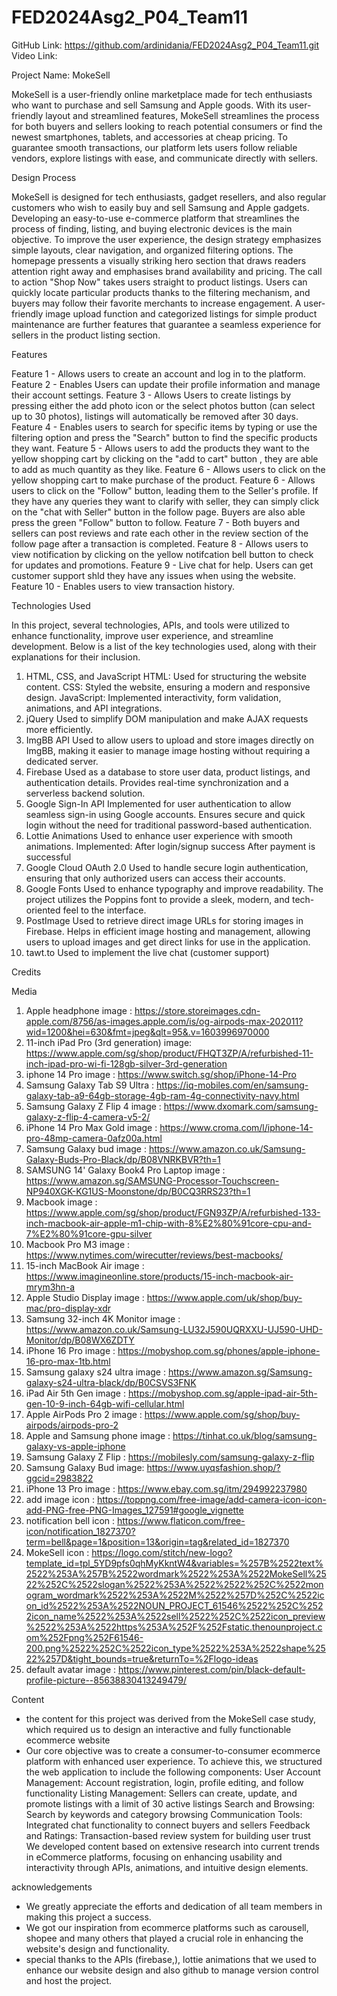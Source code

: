 # FED2024Asg2_P04_Team11

GitHub Link: https://github.com/ardinidania/FED2024Asg2_P04_Team11.git
Video Link: 

Project Name: MokeSell 

MokeSell is a user-friendly online marketplace made for tech enthusiasts who want to purchase and sell Samsung and Apple goods. With its user-friendly layout
and streamlined features, MokeSell streamlines the process for both buyers and sellers looking to reach potential consumers or find the newest smartphones, tablets, and accessories at cheap pricing. 
To guarantee smooth transactions, our platform lets users follow reliable vendors, explore listings with ease, and communicate directly with sellers. 

Design Process

MokeSell is designed for tech enthusiasts, gadget resellers, and also regular customers who wish to easily buy and sell Samsung and Apple gadgets. Developing an easy-to-use e-commerce platform that streamlines the process of finding, listing, and buying electronic devices is the main objective.
To improve the user experience, the design strategy emphasizes simple layouts, clear navigation, and organized filtering options. 
The homepage pressents a visually striking hero section that draws readers attention right away and emphasises brand availability and pricing. 
The call to action "Shop Now" takes users straight to product listings. Users can quickly locate particular products thanks to the filtering mechanism, and buyers may follow their favorite merchants to increase engagement. 
A user-friendly image upload function and categorized listings for simple product maintenance are further features that guarantee a seamless experience for sellers in the product listing section. 


Features

Feature 1 - Allows users to create an account and log in to the platform. 
Feature 2 - Enables Users can update their profile information and manage their account settings.
Feature 3 - Allows Users to create listings by pressing either the add photo icon or the select photos button (can select up to 30 photos), listings will automatically be removed after 30 days.
Feature 4 - Enables users to search for specific items by typing or use the filtering option and press the "Search" button to find the specific products they want.
Feature 5 - Allows users to add the products they want to the yellow shopping cart by clicking on the "add to cart" button , they are able to add as much quantity as they like. 
Feature 6 - Allows users to click on the yellow shopping cart to make purchase of the product. 
Feature 6 - Allows users to click on the "Follow" button, leading them to the Seller's profile. If they have any queries they want to clarify with seller, they can simply click on the "chat with Seller" button in the follow page. Buyers are also able press the green "Follow" button to follow.
Feature 7 - Both buyers and sellers can post reviews and rate each other in the review section of the follow page after a transaction is completed. 
Feature 8 - Allows users to view notification by clicking on the yellow notifcation bell button to check for updates and promotions. 
Feature 9 - Live chat for help. Users can get customer support shld they have any issues when using the website.
Feature 10 - Enables users to view transaction history.


Technologies Used

In this project, several technologies, APIs, and tools were utilized to enhance functionality, 
improve user experience, and streamline development. Below is a list of the key technologies used, along with their explanations for their inclusion.

1. HTML, CSS, and JavaScript
HTML: Used for structuring the website content.
CSS: Styled the website, ensuring a modern and responsive design.
JavaScript: Implemented interactivity, form validation, animations, and API integrations.
2. jQuery
Used to simplify DOM manipulation and make AJAX requests more efficiently.
3. ImgBB API
Used to allow users to upload and store images directly on ImgBB, making it easier to manage image hosting without requiring a dedicated server.
4. Firebase
Used as a database to store user data, product listings, and authentication details.
Provides real-time synchronization and a serverless backend solution.
5. Google Sign-In API
Implemented for user authentication to allow seamless sign-in using Google accounts.
Ensures secure and quick login without the need for traditional password-based authentication.
6. Lottie Animations
Used to enhance user experience with smooth animations.
Implemented:
After login/signup success
After payment is successful
7. Google Cloud OAuth 2.0
Used to handle secure login authentication, ensuring that only authorized users can access their accounts.
9. Google Fonts
Used to enhance typography and improve readability.
The project utilizes the Poppins font to provide a sleek, modern, and tech-oriented feel to the interface.
10. PostImage
Used to retrieve direct image URLs for storing images in Firebase.
Helps in efficient image hosting and management, allowing users to upload images and get direct links for use in the application.
11. tawt.to 
Used to implement the live chat (customer support)


Credits

Media 
1) Apple headphone image : https://store.storeimages.cdn-apple.com/8756/as-images.apple.com/is/og-airpods-max-202011?wid=1200&hei=630&fmt=jpeg&qlt=95&.v=1603996970000
2) 11-inch iPad Pro (3rd generation) image: https://www.apple.com/sg/shop/product/FHQT3ZP/A/refurbished-11-inch-ipad-pro-wi-fi-128gb-silver-3rd-generation
3) iphone 14 Pro image : https://www.switch.sg/shop/iPhone-14-Pro
4) Samsung Galaxy Tab S9 Ultra : https://iq-mobiles.com/en/samsung-galaxy-tab-a9-64gb-storage-4gb-ram-4g-connectivity-navy.html 
5) Samsung Galaxy Z Flip 4 image : https://www.dxomark.com/samsung-galaxy-z-flip-4-camera-v5-2/ 
6) iPhone 14 Pro Max Gold image : https://www.croma.com/l/iphone-14-pro-48mp-camera-0afz00a.html 
7) Samsung Galaxy bud image : https://www.amazon.co.uk/Samsung-Galaxy-Buds-Pro-Black/dp/B08VNRKBVR?th=1 
8) SAMSUNG 14' Galaxy Book4 Pro Laptop image :  https://www.amazon.sg/SAMSUNG-Processor-Touchscreen-NP940XGK-KG1US-Moonstone/dp/B0CQ3RRS23?th=1
9) Macbook image : https://www.apple.com/sg/shop/product/FGN93ZP/A/refurbished-133-inch-macbook-air-apple-m1-chip-with-8%E2%80%91core-cpu-and-7%E2%80%91core-gpu-silver 
10) Macbook Pro M3 image : https://www.nytimes.com/wirecutter/reviews/best-macbooks/ 
11) 15-inch MacBook Air image : https://www.imagineonline.store/products/15-inch-macbook-air-mrym3hn-a 
12) Apple Studio Display image : https://www.apple.com/uk/shop/buy-mac/pro-display-xdr
13) Samsung 32-inch 4K Monitor image : https://www.amazon.co.uk/Samsung-LU32J590UQRXXU-UJ590-UHD-Monitor/dp/B08WX6ZDTY
14) iPhone 16 Pro image : https://mobyshop.com.sg/phones/apple-iphone-16-pro-max-1tb.html 
15) Samsung galaxy s24 ultra image : https://www.amazon.sg/Samsung-galaxy-s24-ultra-black/dp/B0CSVS3FNK
16) iPad Air 5th Gen image : https://mobyshop.com.sg/apple-ipad-air-5th-gen-10-9-inch-64gb-wifi-cellular.html
17) Apple AirPods Pro 2 image : https://www.apple.com/sg/shop/buy-airpods/airpods-pro-2
18) Apple and Samsung phone image : https://tinhat.co.uk/blog/samsung-galaxy-vs-apple-iphone 
19) Samsung Galaxy Z Flip : https://mobilesly.com/samsung-galaxy-z-flip 
20) Samsung Galaxy Bud image: https://www.uyqsfashion.shop/?ggcid=2983822                
21) iPhone 13 Pro image : https://www.ebay.com.sg/itm/294992237980
22) add image icon : https://toppng.com/free-image/add-camera-icon-icon-add-PNG-free-PNG-Images_127591#google_vignette 
23) notification bell icon : https://www.flaticon.com/free-icon/notification_1827370?term=bell&page=1&position=13&origin=tag&related_id=1827370 
24) MokeSell icon : https://logo.com/stitch/new-logo?template_id=tpl_5YD9pfs0qhMyKkntW4&variables=%257B%2522text%2522%253A%257B%2522wordmark%2522%253A%2522MokeSell%2522%252C%2522slogan%2522%253A%2522%2522%252C%2522monogram_wordmark%2522%253A%2522M%2522%257D%252C%2522icon_id%2522%253A%2522NOUN_PROJECT_61546%2522%252C%2522icon_name%2522%253A%2522sell%2522%252C%2522icon_preview%2522%253A%2522https%253A%252F%252Fstatic.thenounproject.com%252Fpng%252F61546-200.png%2522%252C%2522icon_type%2522%253A%2522shape%2522%257D&tight_bounds=true&returnTo=%2Flogo-ideas 
25) default avatar image : https://www.pinterest.com/pin/black-default-profile-picture--85638830413249479/


Content 

- the content for this project was derived from the MokeSell case study, which required us to design an interactive and fully functionable ecommerce website
- Our core objective was to create a consumer-to-consumer ecommerce platform with enhanced user experience. To achieve this, we structured the web application to include the following components:
User Account Management: Account registration, login, profile editing, and follow functionality
Listing Management: Sellers can create, update, and promote listings with a limit of 30 active listings
Search and Browsing: Search by keywords and category browsing
Communication Tools: Integrated chat functionality to connect buyers and sellers
Feedback and Ratings: Transaction-based review system for building user trust
We developed content based on extensive research into current trends in eCommerce platforms, focusing on enhancing usability and interactivity through APIs, animations, and intuitive design elements.

acknowledgements
- We greatly appreciate the efforts and dedication of all team members in making this project a success.
- We got our inspiration from ecommerce platforms such as carousell, shopee and many others that played a crucial role in enhancing the website's design and functionality.
- special thanks to the APIs (firebase,), lottie animations that we used to enhance our website design and also github to manage version control and host the project.